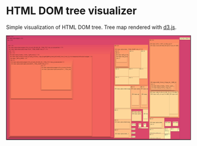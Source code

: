 # HTML DOM tree visualizer
Simple visualization of HTML DOM tree. Tree map rendered with [d3.js](https://d3js.org/).

![ALT TEXT](tree-map-screenshot.png)
